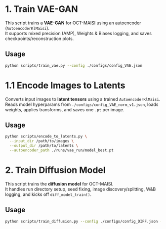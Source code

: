 # 1. Train VAE-GAN

This script trains a **VAE-GAN** for OCT-MAISI using an autoencoder (`AutoencoderKlMaisi`).  
It supports mixed precision (AMP), Weights & Biases logging, and saves checkpoints/reconstruction plots.

## Usage

```bash
python scripts/train_vae.py --config ./configs/config_VAE.json
```

# 1.1 Encode Images to Latents

Converts input images to **latent tensors** using a trained `AutoencoderKlMaisi`.  
Reads model hyperparams from `./configs/config_VAE_norm_v1.json`, loads weights, applies transforms, and saves one `.pt` per image.

## Usage

```bash
python scripts/encode_to_latents.py \
  --input_dir /path/to/images \
  --output_dir /path/to/latents \
  --autoencoder_path ./runs/vae_run/model_best.pt
```

# 2. Train Diffusion Model

This script trains the **diffusion model** for OCT-MAISI.  
It handles run directory setup, seed fixing, image discovery/splitting, W&B logging, and kicks off `diff_model_train()`.

## Usage

```bash
python scripts/train_diffusion.py --config ./configs/config_DIFF.json --name DIFFUSION